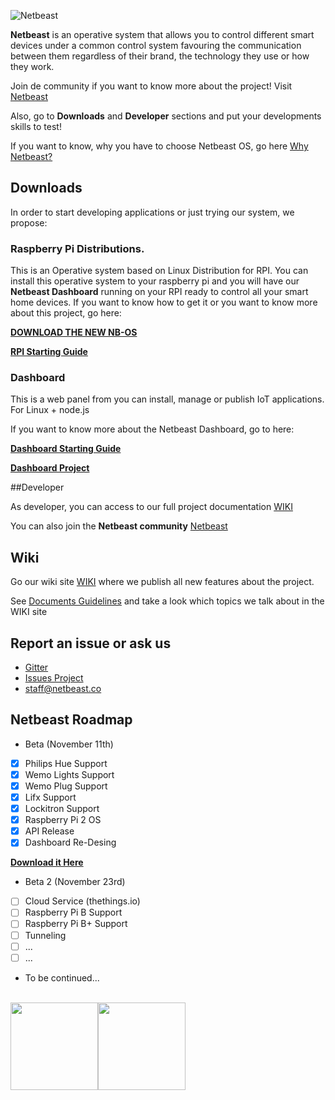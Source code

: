 ![Netbeast](https://github.com/netbeast-co/router/blob/master/img/full-logo.png?raw=true)

**Netbeast** is an operative system that allows you to control different smart devices under a common control system favouring the communication between them regardless of their brand, the technology they use or how they work. 


Join de community if you want to know more about the project! Visit [Netbeast](http://bit.ly/1FfOLZS)

Also, go to **Downloads** and **Developer** sections and put your developments skills to test!

If you want to know, why you have to choose Netbeast OS, go here [Why Netbeast?](https://github.com/netbeast-co/docs/wiki/Why-Netbeast)

## Downloads

In order to start developing applications or just trying our system, we propose:

### Raspberry Pi Distributions. 

This is an Operative system based on Linux Distribution for RPI. You can install this operative system to your raspberry pi and you will have our **Netbeast Dashboard** running on your RPI ready to control all your smart home devices. If you want to know how to get it or you want to know more about this project, go here:

[**DOWNLOAD THE NEW NB-OS**](https://sourceforge.net/projects/netbeast/files/latest/download)

[**RPI Starting Guide**](https://github.com/netbeast/docs/wiki/NB-OS-Starting-Guide)

### Dashboard

This is a web panel from you can install, manage or publish IoT applications. For Linux + node.js

If you want to know more about the Netbeast Dashboard, go to here:

 [**Dashboard Starting Guide**](https://github.com/netbeast-co/docs/wiki/Dashboard-Starting-Guide)

 [**Dashboard Project**](https://github.com/netbeast-co/dashboard)

##Developer

As developer, you can access to our full project documentation [WIKI](https://github.com/netbeast-co/docs/wiki)

You can also join the **Netbeast community** [Netbeast](http://bit.ly/1FfOLZS)


## Wiki

Go our wiki site [WIKI](https://github.com/netbeast-co/docs/wiki) where we publish all new features about the project.

See [Documents Guidelines](https://github.com/netbeast-co/docs/wiki/Document-Guidelines) and take a look which topics we talk about in the WIKI site

## Report an issue or ask us

* [Gitter](http://bit.ly/1dQmFKt)
* [Issues Project](https://github.com/netbeast-co/docs/issues)
* staff@netbeast.co

## Netbeast Roadmap
- Beta (November 11th)
 - [x] Philips Hue Support
 - [x] Wemo Lights Support
 - [x] Wemo Plug Support
 - [x] Lifx Support
 - [x] Lockitron Support
 - [x] Raspberry Pi 2 OS
 - [x] API Release
 - [x] Dashboard Re-Desing
 
[**Download it Here**](https://sourceforge.net/projects/netbeast/files/latest/download)

- Beta 2 (November 23rd)
 - [ ] Cloud Service (thethings.io)
 - [ ] Raspberry Pi B Support
 - [ ] Raspberry Pi B+ Support
 - [ ] Tunneling
 - [ ] ...
 - [ ] ...
 
- To be continued...
 

<br/>
<img src="https://github.com/netbeast-co/router/blob/master/img/open-source.png?raw=true" height="140px" width="auto"/><img src="https://github.com/netbeast-co/router/blob/master/img/open-hw.png?raw=true" height="140px" width="auto"/>
